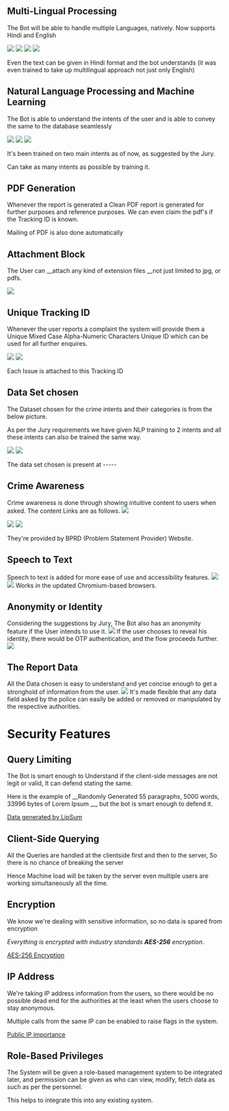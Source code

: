 ## Multi-Lingual Processing
The Bot will be able to handle multiple Languages, natively.
Now supports Hindi and English

<img src="RK62_Tri-Nethra/Screenshots/hin1.png" >

<img src="Screenshots/en1.png" >

<img src="Screenshots/hin2.png" >

<img src="Screenshots/en2.png" >

Even the text can be given in Hindi format and the bot understands (it was even trained to take up multilingual approach not just only English)

## Natural Language Processing and Machine Learning

The Bot is able to understand the intents of the user and is able to convey the same to the database seamlessly

<img src="Screenshots/-----.png" >

<img src="Screenshots/-----.png" >

<img src="Screenshots/-----.png" >

It's been trained on two main intents as of now, as suggested by the Jury.

Can take as many intents as possible by training it.

## PDF Generation
Whenever the report is generated a Clean PDF report is generated for further purposes and reference purposes.
We can even claim the pdf's if the Tracking ID is known.

Mailing of PDF is also done automatically

## Attachment Block

The User can __attach any kind of extension files __not just limited to jpg, or pdfs.

<img src="Screenshots/-----.png" >


## Unique Tracking ID
Whenever the user reports a complaint the system will provide them a Unique Mixed Case Alpha-Numeric Characters Unique ID which can be used
for all further enquires.


<img src="Screenshots/-----.png" >

<img src="Screenshots/-----.png" >

Each Issue is attached to this Tracking ID

## Data Set chosen

The Dataset chosen for the crime intents and their categories is from the below picture.

As per the Jury requirements we have given NLP training to 2 intents and all these intents can also be trained the same way.


<img src="Screenshots/-----.png" >

<img src="Screenshots/-----.png" >  

The data set chosen is present at -----

## Crime Awareness

Crime awareness is done through showing intuitive content to users when asked.
The content Links are as follows.
<img src="Screenshots/-----.png" >

<img src="Screenshots/-----.png" >

<img src="Screenshots/-----.png" >

They're provided by BPRD (Problem Statement Provider) Website.

## Speech to Text
Speech to text is added for more ease of use and accessibility features.
<img src="Screenshots/-----.png" >
<img src="Screenshots/-----.png" >
Works in the updated Chromium-based browsers.

## Anonymity or Identity

Considering the suggestions by Jury, The Bot also has an anonymity feature if the User intends to use it.
<img src="Screenshots/-----.png" >
If the user chooses to reveal his identity, there would be OTP authentication, and the flow proceeds further.
<img src="Screenshots/-----.png" >


## The Report Data
All the Data chosen is easy to understand and yet concise enough to get a stronghold of information from the user.
<img src="Screenshots/-----.png" >
It's made flexible that any data field asked by the police can easily be added or removed or manipulated by the respective authorities.

# Security Features

## Query Limiting
The Bot is smart enough to Understand if the client-side messages are not legit or valid, It can defend stating the same.

Here is the example of __Randomly Generated 55 paragraphs, 5000 words, 33996 bytes of Lorem Ipsum __, but the bot is smart enough to defend it.

[Data generated by LipSum](https://www.lipsum.com/ "LipSum")


## Client-Side Querying
All the Queries are handled at the clientside first and then to the server, So there is no chance of breaking the server 

Hence Machine load will be taken by the server even multiple users are working simultaneously all the time.

## Encryption

We know we're dealing with sensitive information, so no data is spared from encryption

_Everything is encrypted with industry standards __AES-256__ encryption_.

[AES-256 Encryption](https://www.solarwindsmsp.com/blog/aes-256-encryption-algorithm/ "AES-256 Encryption")


## IP Address

We're taking IP address information from the users, so there would be no possible dead end for the authorities at the least when the users choose to stay anonymous.

Multiple calls from the same IP can be enabled to raise flags in the system.

[Public IP importance](https://www.lifewire.com/what-is-a-public-ip-address-2625974 "Public IP Importance")


## Role-Based Privileges
The System will be given a role-based management system to be integrated later, and permission can be given as who can view, modify, fetch data as such as per the personnel.

This helps to integrate this into any existing system.
